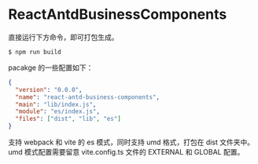 # ReactAntdBusinessComponents

直接运行下方命令，即可打包生成。

```shell
$ npm run build
```

pacakge 的一些配置如下：

```json
{
  "version": "0.0.0",
  "name": "react-antd-business-components",
  "main": "lib/index.js",
  "module": "es/index.js",
  "files": ["dist", "lib", "es"]
}
```

支持 webpack 和 vite 的 es 模式，同时支持 umd 格式，打包在 dist 文件夹中。
umd 模式配置需要留意 vite.config.ts 文件的 EXTERNAL 和 GLOBAL 配置。
